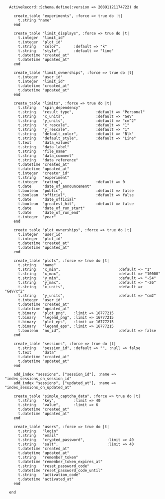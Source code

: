       ActiveRecord::Schema.define(:version => 20091121174722) do

        create_table "experiments", :force => true do |t|
          t.string "name"
        end

        create_table "limit_displays", :force => true do |t|
          t.integer  "limit_id"
          t.integer  "plot_id"
          t.string   "color",      :default => "k"
          t.string   "style",      :default => "line"
          t.datetime "created_at"
          t.datetime "updated_at"
        end

        create_table "limit_ownerships", :force => true do |t|
          t.integer  "user_id"
          t.integer  "limit_id"
          t.datetime "created_at"
          t.datetime "updated_at"
        end

        create_table "limits", :force => true do |t|
          t.string   "spin_dependency"
          t.string   "result_type",          :default => "Personal"
          t.string   "x_units",              :default => "GeV"
          t.string   "y_units",              :default => "cm^2"
          t.string   "x_rescale",            :default => "1"
          t.string   "y_rescale",            :default => "1"
          t.string   "default_color",        :default => "Blk"
          t.string   "default_style",        :default => "Line"
          t.text     "data_values"
          t.string   "data_label"
          t.string   "file_name"
          t.string   "data_comment"
          t.string   "data_reference"
          t.datetime "created_at"
          t.datetime "updated_at"
          t.integer  "creator_id"
          t.string   "experiment"
          t.integer  "rating",               :default => 0
          t.date     "date_of_announcement"
          t.boolean  "public",               :default => false
          t.boolean  "official",             :default => false
          t.date     "date_official"
          t.boolean  "greatest_hit",         :default => false
          t.date     "date_of_run_start"
          t.date     "date_of_run_end"
          t.integer  "year"
        end

        create_table "plot_ownerships", :force => true do |t|
          t.integer  "user_id"
          t.integer  "plot_id"
          t.datetime "created_at"
          t.datetime "updated_at"
        end

        create_table "plots", :force => true do |t|
          t.string   "name"
          t.string   "x_min",                          :default => "1"
          t.string   "x_max",                          :default => "10000"
          t.string   "y_min",                          :default => "-54"
          t.string   "y_max",                          :default => "-26"
          t.string   "x_units",                        :default => "GeV/c^2"
          t.string   "y_units",                        :default => "cm2"
          t.integer  "user_id"
          t.datetime "created_at"
          t.datetime "updated_at"
          t.binary   "plot_png",   :limit => 16777215
          t.binary   "legend_png", :limit => 16777215
          t.binary   "plot_eps",   :limit => 16777215
          t.binary   "legend_eps", :limit => 16777215
          t.boolean  "no_id",                          :default => false
        end

        create_table "sessions", :force => true do |t|
          t.string   "session_id", :default => "", :null => false
          t.text     "data"
          t.datetime "created_at"
          t.datetime "updated_at"
        end

        add_index "sessions", ["session_id"], :name => "index_sessions_on_session_id"
        add_index "sessions", ["updated_at"], :name => "index_sessions_on_updated_at"

        create_table "simple_captcha_data", :force => true do |t|
          t.string   "key",        :limit => 40
          t.string   "value",      :limit => 6
          t.datetime "created_at"
          t.datetime "updated_at"
        end

        create_table "users", :force => true do |t|
          t.string   "login"
          t.string   "email"
          t.string   "crypted_password",          :limit => 40
          t.string   "salt",                      :limit => 40
          t.datetime "created_at"
          t.datetime "updated_at"
          t.string   "remember_token"
          t.datetime "remember_token_expires_at"
          t.string   "reset_password_code"
          t.datetime "reset_password_code_until"
          t.string   "activation_code"
          t.datetime "activated_at"
        end

      end
